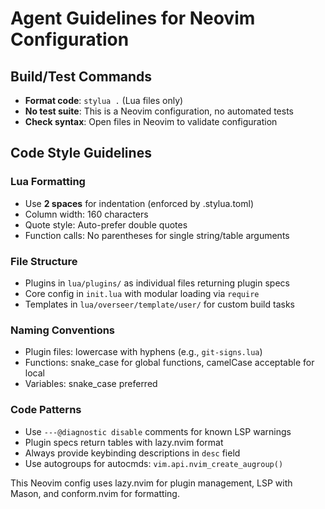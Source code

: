 # Agent Guidelines for Neovim Configuration

## Build/Test Commands
- **Format code**: `stylua .` (Lua files only)
- **No test suite**: This is a Neovim configuration, no automated tests
- **Check syntax**: Open files in Neovim to validate configuration

## Code Style Guidelines

### Lua Formatting
- Use **2 spaces** for indentation (enforced by .stylua.toml)
- Column width: 160 characters
- Quote style: Auto-prefer double quotes
- Function calls: No parentheses for single string/table arguments

### File Structure
- Plugins in `lua/plugins/` as individual files returning plugin specs
- Core config in `init.lua` with modular loading via `require`
- Templates in `lua/overseer/template/user/` for custom build tasks

### Naming Conventions
- Plugin files: lowercase with hyphens (e.g., `git-signs.lua`)
- Functions: snake_case for global functions, camelCase acceptable for local
- Variables: snake_case preferred

### Code Patterns
- Use `---@diagnostic disable` comments for known LSP warnings
- Plugin specs return tables with lazy.nvim format
- Always provide keybinding descriptions in `desc` field
- Use autogroups for autocmds: `vim.api.nvim_create_augroup()`

This Neovim config uses lazy.nvim for plugin management, LSP with Mason, and conform.nvim for formatting.
